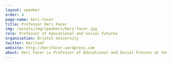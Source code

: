 ```yaml
---
layout: speaker
order: 4
page-name: keri-facer
title: Professor Keri Facer
img: /assets/img/speakers/keri-facer.jpg
role: Professor of Educational and Social Futures
organisation: Bristol University
twitter: Kerileef
website: http://kerifacer.wordpress.com
about: Keri Facer is Professor of Educational and Social Futures at the University of Bristol, School of Education. She works on rethinking the relationship between formal educational institutions and wider society and is particularly concerned with the sorts of knowledge that may be needed to address contemporary environmental, economic, social and technological changes.<br><br>Her recent books include: Learning Futures: Education, Technology and Social Change (Routledge) and The Politics of Education and Technology (PalgraveMacMillan) with Neil Selwyn.<br><br>Since 2013, Keri has been Leadership Fellow for the RCUK Connected Communities Programme (www.connected-communities.org). This £20m+ research programme is creating new relationships between communities and universities, drawing on arts and humanities perspectives and methods to enable new forms of knowledge production to address urgent contemporary issues. She also heads up the 80by18 project, that aims to mobilise cities’ resources for learning (www.80by18.org.uk) In an earlier stage in her career, Keri was Research Director at Futurelab where she brought together researchers, educators, digital artists, computer scientists and young people to create prototypes of new approaches to education. She has led large scale curriculum design programmes and collaborated with organisations including the BBC, RSA, Baltic Arts Centre, Becta, TDA, Electronic Arts and Microsoft as well as with Local Authorities across the UK. From 2007-2009 she led the Beyond Current Horizons strategic foresight programme for the UK government (www.beyondcurrenthorizons.org.uk) .
---
```

